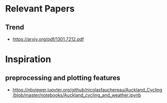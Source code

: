 # Relevant Papers
## Trend
* https://arxiv.org/pdf/1301.7212.pdf

# Inspiration
## preprocessing and plotting features
* https://nbviewer.jupyter.org/github/nicolasfauchereau/Auckland_Cycling/blob/master/notebooks/Auckland_cycling_and_weather.ipynb
